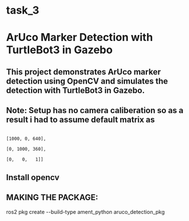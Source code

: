 # task_3
# ArUco Marker Detection with TurtleBot3 in Gazebo
## This project demonstrates ArUco marker detection using OpenCV and simulates the detection with TurtleBot3 in Gazebo.
## Note: Setup has no camera caliberation so as a result i had to assume default matrix as 
                                                                                            [1000, 0, 640],
                                                                                            [0, 1000, 360],
                                                                                            [0,   0,   1]]

## Install opencv
## MAKING THE PACKAGE:
  ros2 pkg create --build-type ament_python aruco_detection_pkg
  
  
